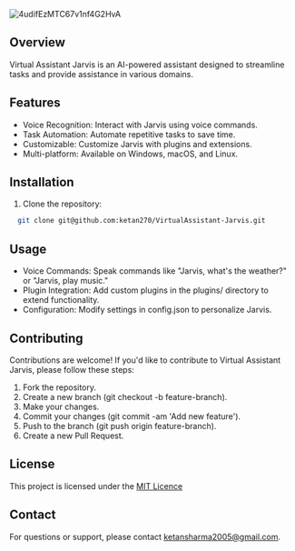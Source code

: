 ![4udifEzMTC67v1nf4G2HvA](https://github.com/ketan270/VirtualAssistant-Jarvis/assets/146920220/00488fac-5513-4357-b2e8-aa07003baddd)

## Overview

Virtual Assistant Jarvis is an AI-powered assistant designed to streamline tasks and provide assistance in various domains.


## Features

- Voice Recognition: Interact with Jarvis using voice commands.
- Task Automation: Automate repetitive tasks to save time.
- Customizable: Customize Jarvis with plugins and extensions.
- Multi-platform: Available on Windows, macOS, and Linux.




## Installation

1. Clone the repository:

```bash
  git clone git@github.com:ketan270/VirtualAssistant-Jarvis.git
```

    
## Usage

- Voice Commands: Speak commands like "Jarvis, what's the weather?" or "Jarvis, play music."
- Plugin Integration: Add custom plugins in the plugins/ directory to extend functionality.
- Configuration: Modify settings in config.json to personalize Jarvis.




## Contributing

Contributions are welcome! If you'd like to contribute to Virtual Assistant Jarvis, please follow these steps:

1. Fork the repository.
2. Create a new branch (git checkout -b feature-branch).
3. Make your changes.
4. Commit your changes (git commit -am 'Add new feature').
5. Push to the branch (git push origin feature-branch).
6. Create a new Pull Request.



## License

This project is licensed under the [MIT Licence](https://choosealicense.com/licenses/mit/)


## Contact

For questions or support, please contact ketansharma2005@gmail.com.
